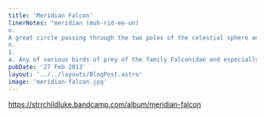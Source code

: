 ```yaml
---
title: 'Meridian Falcon'
linerNotes: "meridian (muh-rid-ee-un)
n.
A great circle passing through the two poles of the celestial sphere and the zenith of a given observer. falcon (fal-kun) 
n.
1.
a. Any of various birds of prey of the family Falconidae and especially of the genus Falco, having a short, curved beak and long, pointed, powerful wings adapted for swift flight. -----  This is beat tape 2 of 12 from my Cosmic Creatures beat series. All the tracks were made using Japanese samples. Hit me up at luke[at]starcrazy[dot]org if you're interested in rhyming over any of these beats."
pubDate: '27 Feb 2013'
layout: '../../layouts/BlogPost.astro'
image: 'meridian-falcon.jpg'
---
```


https://strrchildluke.bandcamp.com/album/meridian-falcon
